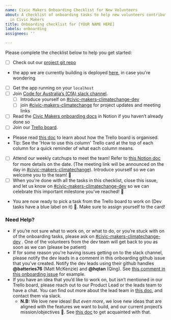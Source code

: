 ```yaml
---
name: Civic Makers Onboarding Checklist for New Volunteers
about: A checklist of onboarding tasks to help new volunteers contribute effectively
  in Civic Makers
title: Onboarding checklist for [YOUR NAME HERE]
labels: onboarding
assignees: ''

---
```


Please complete the checklist below to help you get started:

- [ ]  Check out our [project git repo](https://github.com/CodeforAustralia/council-emissions-calculator)
  - the app we are currently building is deployed [here](https://seechange.codeforaustralia.org/), in case you're wondering  
- [ ]  Get the app running on your `localhost`
- [ ]  Join [Code for Australia’s (CfA) slack channel](http://slack.codeforaustralia.org/).
    - [ ]  Introduce yourself on [#civic-makers-climatechange-dev](https://codeforaustralia.slack.com/archives/C01DALXS62K)
    - [ ]  join [#civic-makers-climatechange](https://codeforaustralia.slack.com/archives/C01CXCQPF8V) for project updates and meeting links
- [ ]  Read the [Civic Makers onboarding docs](https://www.notion.so/b0a26a686de44633a49281cfb7818da2) in Notion if you haven’t already done so
- [ ]  Join our [Trello board](https://trello.com/invite/b/ZXaIkclp/6339eeec28570b4e20156fe6f6842b9d/civic-makers-2021-l-use-this-one).
  - Please read [this doc](https://blue-father-da8.notion.site/How-we-use-Trello-a040d9930e8944948b5eff65065941c5) to learn about how the Trello board is organised.
  - Tip: See the 'How to use this column' Trello card at the top of each column for a quick reminder of what each column means.
- [ ]  Attend our weekly catchups to meet the team! Refer to [this Notion doc](https://www.notion.so/Current-project-info-1f6f7e7f36e14a0b8d7d0923de75d14d) for more details on the date. (The meeting link will be announced on the day in [#civic-makers-climatechange](https://codeforaustralia.slack.com/archives/C01CXCQPF8V)). Introduce yourself so we can welcome you to the team! :tada:
- [ ]  When you're done with all the tasks in this checklist, close this issue, and let us know on [#civic-makers-climatechange-dev](https://codeforaustralia.slack.com/archives/C01DALXS62K) so we can celebrate this important milestone you've reached! 🎉
  - You are now ready to pick a task from the Trello board to work on (Dev tasks have a blue label on it) 🙇. Make sure to assign yourself to the card!

### Need Help?

- If you’re not sure what to work on, or what to do, or you’re stuck with on of the onboarding tasks, please ask on [#civic-makers-climatechange-dev](https://codeforaustralia.slack.com/archives/C01DALXS62K) . One of the volunteers from the dev team will get back to you as soon as we can (please be patient)
- If for some reason you're having issues getting on to the slack channel, please notify the dev leads in a comment in this onboarding github issue that you've created. Notify the dev leads using their github handles **@batteries76** (Matt McKenzie) and **@hqtan** (Qing). See [this comment in this onboarding issue](https://github.com/CodeforAustralia/civic-makers-dev-onboarding/issues/1#issuecomment-1035553988) for example.
- If you have an idea that you’d like to work on, but isn’t mentioned in our Trello board, please reach out to our Product Lead or the leads team to have a chat. You can find out more about the lead team in [this doc](https://www.notion.so/Meet-the-current-lead-team-47516a1ebb43496fbdee55f258ec1828), and contact them via slack.
    - **N.B:** We love new ideas! But *even more*, we love new ideas that are aligned with the features we want to build, and our current project’s mission/objectives 🙂. See [this doc](https://www.notion.so/Current-project-info-1f6f7e7f36e14a0b8d7d0923de75d14d) to get acquainted with that.
